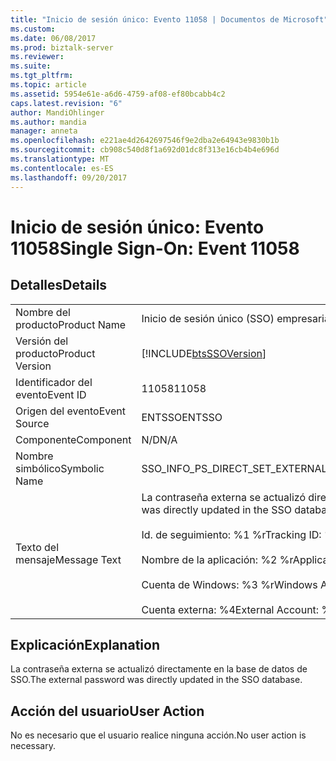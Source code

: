 ```yaml
---
title: "Inicio de sesión único: Evento 11058 | Documentos de Microsoft"
ms.custom: 
ms.date: 06/08/2017
ms.prod: biztalk-server
ms.reviewer: 
ms.suite: 
ms.tgt_pltfrm: 
ms.topic: article
ms.assetid: 5954e61e-a6d6-4759-af08-ef80bcabb4c2
caps.latest.revision: "6"
author: MandiOhlinger
ms.author: mandia
manager: anneta
ms.openlocfilehash: e221ae4d2642697546f9e2dba2e64943e9830b1b
ms.sourcegitcommit: cb908c540d8f1a692d01dc8f313e16cb4b4e696d
ms.translationtype: MT
ms.contentlocale: es-ES
ms.lasthandoff: 09/20/2017
---
```

# <a name="single-sign-on-event-11058"></a><span data-ttu-id="042a1-102">Inicio de sesión único: Evento 11058</span><span class="sxs-lookup"><span data-stu-id="042a1-102">Single Sign-On: Event 11058</span></span>
## <a name="details"></a><span data-ttu-id="042a1-103">Detalles</span><span class="sxs-lookup"><span data-stu-id="042a1-103">Details</span></span>  
  
|||  
|-|-|  
|<span data-ttu-id="042a1-104">Nombre del producto</span><span class="sxs-lookup"><span data-stu-id="042a1-104">Product Name</span></span>|<span data-ttu-id="042a1-105">Inicio de sesión único (SSO) empresarial</span><span class="sxs-lookup"><span data-stu-id="042a1-105">Enterprise Single Sign-On</span></span>|  
|<span data-ttu-id="042a1-106">Versión del producto</span><span class="sxs-lookup"><span data-stu-id="042a1-106">Product Version</span></span>|[!INCLUDE[btsSSOVersion](../includes/btsssoversion-md.md)]|  
|<span data-ttu-id="042a1-107">Identificador del evento</span><span class="sxs-lookup"><span data-stu-id="042a1-107">Event ID</span></span>|<span data-ttu-id="042a1-108">11058</span><span class="sxs-lookup"><span data-stu-id="042a1-108">11058</span></span>|  
|<span data-ttu-id="042a1-109">Origen del evento</span><span class="sxs-lookup"><span data-stu-id="042a1-109">Event Source</span></span>|<span data-ttu-id="042a1-110">ENTSSO</span><span class="sxs-lookup"><span data-stu-id="042a1-110">ENTSSO</span></span>|  
|<span data-ttu-id="042a1-111">Componente</span><span class="sxs-lookup"><span data-stu-id="042a1-111">Component</span></span>|<span data-ttu-id="042a1-112">N/D</span><span class="sxs-lookup"><span data-stu-id="042a1-112">N/A</span></span>|  
|<span data-ttu-id="042a1-113">Nombre simbólico</span><span class="sxs-lookup"><span data-stu-id="042a1-113">Symbolic Name</span></span>|<span data-ttu-id="042a1-114">SSO_INFO_PS_DIRECT_SET_EXTERNAL_PASSWORD</span><span class="sxs-lookup"><span data-stu-id="042a1-114">SSO_INFO_PS_DIRECT_SET_EXTERNAL_PASSWORD</span></span>|  
|<span data-ttu-id="042a1-115">Texto del mensaje</span><span class="sxs-lookup"><span data-stu-id="042a1-115">Message Text</span></span>|<span data-ttu-id="042a1-116">La contraseña externa se actualizó directamente en la base de datos de SSO.%r</span><span class="sxs-lookup"><span data-stu-id="042a1-116">The external password was directly updated in the SSO database.%r</span></span><br /><br /> <span data-ttu-id="042a1-117">Id. de seguimiento: %1 %r</span><span class="sxs-lookup"><span data-stu-id="042a1-117">Tracking ID: %1%r</span></span><br /><br /> <span data-ttu-id="042a1-118">Nombre de la aplicación: %2 %r</span><span class="sxs-lookup"><span data-stu-id="042a1-118">Application Name: %2%r</span></span><br /><br /> <span data-ttu-id="042a1-119">Cuenta de Windows: %3 %r</span><span class="sxs-lookup"><span data-stu-id="042a1-119">Windows Account: %3%r</span></span><br /><br /> <span data-ttu-id="042a1-120">Cuenta externa: %4</span><span class="sxs-lookup"><span data-stu-id="042a1-120">External Account: %4</span></span>|  
  
## <a name="explanation"></a><span data-ttu-id="042a1-121">Explicación</span><span class="sxs-lookup"><span data-stu-id="042a1-121">Explanation</span></span>  
 <span data-ttu-id="042a1-122">La contraseña externa se actualizó directamente en la base de datos de SSO.</span><span class="sxs-lookup"><span data-stu-id="042a1-122">The external password was directly updated in the SSO database.</span></span>  
  
## <a name="user-action"></a><span data-ttu-id="042a1-123">Acción del usuario</span><span class="sxs-lookup"><span data-stu-id="042a1-123">User Action</span></span>  
 <span data-ttu-id="042a1-124">No es necesario que el usuario realice ninguna acción.</span><span class="sxs-lookup"><span data-stu-id="042a1-124">No user action is necessary.</span></span>